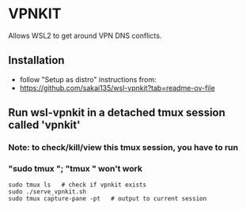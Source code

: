 # VPNKIT 

Allows WSL2 to get around VPN DNS conflicts. 

## Installation
- follow "Setup as distro" instructions from:
- https://github.com/sakai135/wsl-vpnkit?tab=readme-ov-file

## Run wsl-vpnkit in a detached tmux session called 'vpnkit'
### Note: to check/kill/view this tmux session, you have to run 
### "sudo tmux <cmd>"; "tmux <cmd>" won't work
```
sudo tmux ls   # check if vpnkit exists
sudo ./serve_vpnkit.sh
sudo tmux capture-pane -pt   # output to current session
```


